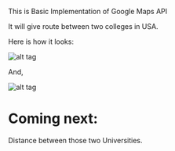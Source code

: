 This is Basic Implementation of Google Maps API

It will give route between two colleges in USA.


Here is how it looks:


![alt tag](https://github.com/jaythegenius48/TwoUSAColleges/blob/master/1.png)

And,

![alt tag](https://github.com/jaythegenius48/TwoUSAColleges/blob/master/2.png)

Coming next:
=============

Distance between those two Universities.
